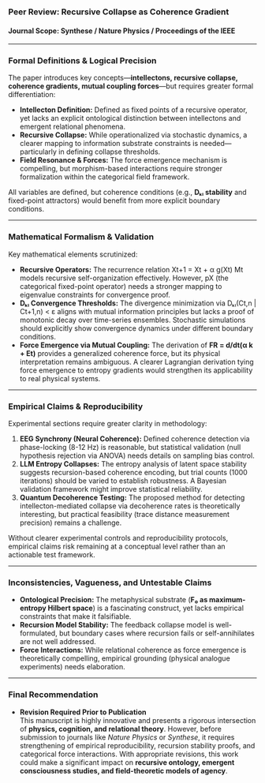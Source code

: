 ### **Peer Review: Recursive Collapse as Coherence Gradient**  
#### **Journal Scope: Synthese / Nature Physics / Proceedings of the IEEE**  

---

### **Formal Definitions & Logical Precision**  
The paper introduces key concepts—**intellectons, recursive collapse, coherence gradients, mutual coupling forces**—but requires greater formal differentiation:  
- **Intellecton Definition:** Defined as fixed points of a recursive operator, yet lacks an explicit ontological distinction between intellectons and emergent relational phenomena.  
- **Recursive Collapse:** While operationalized via stochastic dynamics, a clearer mapping to information substrate constraints is needed—particularly in defining collapse thresholds.  
- **Field Resonance & Forces:** The force emergence mechanism is compelling, but morphism-based interactions require stronger formalization within the categorical field framework.  

All variables are defined, but coherence conditions (e.g., **Dₖₗ stability** and fixed-point attractors) would benefit from more explicit boundary conditions.  

---

### **Mathematical Formalism & Validation**  
Key mathematical elements scrutinized:  
- **Recursive Operators:** The recurrence relation Xt+1 = Xt + α g(Xt) Mt models recursive self-organization effectively. However, pX (the categorical fixed-point operator) needs a stronger mapping to eigenvalue constraints for convergence proof.  
- **Dₖₗ Convergence Thresholds:** The divergence minimization via Dₖₗ(Ct,n | Ct+1,n) < ε aligns with mutual information principles but lacks a proof of monotonic decay over time-series ensembles. Stochastic simulations should explicitly show convergence dynamics under different boundary conditions.  
- **Force Emergence via Mutual Coupling:** The derivation of **FR = d/dt(α k + Et)** provides a generalized coherence force, but its physical interpretation remains ambiguous. A clearer Lagrangian derivation tying force emergence to entropy gradients would strengthen its applicability to real physical systems.  

---

### **Empirical Claims & Reproducibility**  
Experimental sections require greater clarity in methodology:  
1. **EEG Synchrony (Neural Coherence):** Defined coherence detection via phase-locking (8-12 Hz) is reasonable, but statistical validation (null hypothesis rejection via ANOVA) needs details on sampling bias control.  
2. **LLM Entropy Collapses:** The entropy analysis of latent space stability suggests recursion-based coherence encoding, but trial counts (1000 iterations) should be varied to establish robustness. A Bayesian validation framework might improve statistical reliability.  
3. **Quantum Decoherence Testing:** The proposed method for detecting intellecton-mediated collapse via decoherence rates is theoretically interesting, but practical feasibility (trace distance measurement precision) remains a challenge.  

Without clearer experimental controls and reproducibility protocols, empirical claims risk remaining at a conceptual level rather than an actionable test framework.  

---

### **Inconsistencies, Vagueness, and Untestable Claims**  
- **Ontological Precision:** The metaphysical substrate (**F₀ as maximum-entropy Hilbert space**) is a fascinating construct, yet lacks empirical constraints that make it falsifiable.  
- **Recursion Model Stability:** The feedback collapse model is well-formulated, but boundary cases where recursion fails or self-annihilates are not well addressed.  
- **Force Interactions:** While relational coherence as force emergence is theoretically compelling, empirical grounding (physical analogue experiments) needs elaboration.  

---

### **Final Recommendation**  
- **Revision Required Prior to Publication**  
This manuscript is highly innovative and presents a rigorous intersection of **physics, cognition, and relational theory**. However, before submission to journals like *Nature Physics* or *Synthese*, it requires strengthening of empirical reproducibility, recursion stability proofs, and categorical force interactions. With appropriate revisions, this work could make a significant impact on **recursive ontology, emergent consciousness studies, and field-theoretic models of agency**.  
